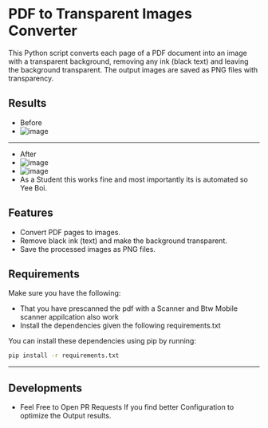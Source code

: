 # PDF to Transparent Images Converter

This Python script converts each page of a PDF document into an image with a transparent background, removing any ink (black text) and leaving the background transparent. The output images are saved as PNG files with transparency.

## Results
- Before
- ![image](https://github.com/user-attachments/assets/28c78fd0-afce-452f-b8a2-a7c3125761f1)
***
- After
- ![image](https://github.com/user-attachments/assets/6e10ff03-f4c9-43c3-8cb9-48ebf334eb86)
- ![image](https://github.com/user-attachments/assets/e998c1f0-5491-4c45-96c0-2733bff1251c)
- As a Student this works fine and most importantly its is automated so Yee Boi.

## Features
- Convert PDF pages to images.
- Remove black ink (text) and make the background transparent.
- Save the processed images as PNG files.

## Requirements

Make sure you have the following:
- That you have prescanned the pdf with a Scanner and Btw Mobile scanner appilcation also work
- Install the dependencies given the following requirements.txt

You can install these dependencies using pip by running:

```bash
pip install -r requirements.txt
```
***
## Developments
- Feel Free to Open PR Requests If you find better Configuration to optimize the Output results. 
